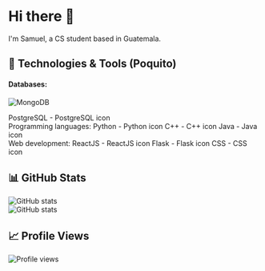 # Hi there 👋

I'm Samuel, a CS student based in Guatemala. 

## 🔧 Technologies & Tools (Poquito)

#### Databases:
![MongoDB](https://img.shields.io/badge/-MongoDB-green?style=flat-square&logo=mongodb)

PostgreSQL - PostgreSQL icon
</br>
Programming languages:
Python - Python icon
C++ - C++ icon
Java - Java icon
</br>
Web development:
ReactJS - ReactJS icon
Flask - Flask icon
CSS - CSS icon

## 📊 GitHub Stats

![GitHub stats](https://github-readme-streak-stats.herokuapp.com/?user=chamale-rac&layout=compact) 
</br>
![GitHub stats](https://github-readme-stats.vercel.app/api/top-langs/?username=chamale-rac&layout=compact)

## 📈 Profile Views 

![Profile views](https://gpvc.arturio.dev/chamale-rac)
